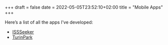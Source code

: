 +++ 
draft = false
date = 2022-05-05T23:52:10+02:00
title = "Mobile Apps"
+++

Here’s a list of all the apps I’ve developed:

* [ISSSeeker](/apps/issseeker)
* [TurinPark](/apps/turinpark)

